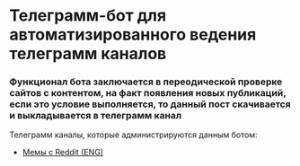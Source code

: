 # Телеграмм-бот для автоматизированного ведения телеграмм каналов
### Функционал бота заключается в переодической проверке сайтов с контентом, на факт появления новых публикаций, если это условие выполняется, то данный пост скачивается и выкладывается в телеграмм канал
Телеграмм каналы, которые администрируются данным ботом:
+ [Мемы с Reddit (ENG)](https://t.me/redditmemeseng)
